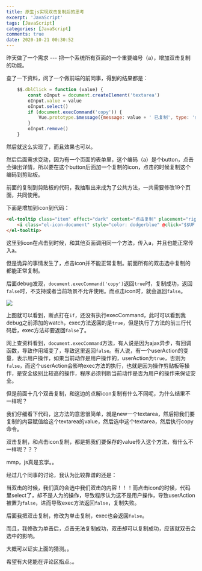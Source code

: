 ```yaml
---
title: 原生js实现双击复制后的思考
excerpt: 'JavaScript'
tags: [JavaScript]
categories: [JavaScript]
comments: true
date: 2020-10-21 00:30:52
---
```



昨天做了一个需求 --- 把一个系统所有页面的一个重要编号（a），增加双击复制的功能。

查了一下资料，问了一个做前端的前同事，得到的结果都是： 

```js
    $$.dblClick = function (value) {
        const oInput = document.createElement('textarea')
        oInput.value = value
        oInput.select()
        if (document.execCommand('copy')) {
            Vue.prototype.$message({message: value + ' 已复制', type: 'success'})
        }
        oInput.remove()
    }
```

然后就这么实现了，而且效果也可以。

然后后面需求变动，因为有一个页面的表单里，这个编码（a）是个button，点击会弹出详情，所以要在这个button后面加一个复制的icon，点击的时候复制这个编码到剪贴板。

前面的复制到剪贴板的代码，我抽取出来成为了公共方法，一共需要修改19个页面，共同使用。

下面是增加到icon到代码：

```html
<el-tooltip class="item" effect="dark" content="点击复制" placement="right">
    <i class="el-icon-document" style="color: dodgerblue" @click="$$UF.dblClick(scope.row.a)"></i>
</el-tooltip>
```

这里到icon在点击到时候，和其他页面调用同一个方法，传入a，并且也能正常传入a。

但是诡异的事情发生了，点击icon并不能正常复制。前面所有的双击选中复制的都能正常复制。

后面debug发现，`document.execCommand('copy')`返回`true`时，复制成功，返回`false`时，不支持或者当前场景不允许使用。而点击icon时，就会返回`false`。

<img src="WechatIMG26.jpeg">

上图就可以看到，断点打在`if`，还没有执行execCommand，此时可以看到我debug之前添加的watch，exec方法返回的是`true`，但是执行了方法的前三行代码后，exec方法却要返回`false`了。

网上查资料看到，`document.execCommand`方法，有人说是因为ajax异步，有回调函数，导致作用域变了，导致这里返回`false`。有人说，有一个userAction的变量，表示用户操作，如果当前动作是用户操作的，userAction为`true`，否则为`false`，而这个userAction会影响exec方法的执行，也就是因为操作剪贴板等操作，是安全级别比较高的操作，程序必须判断当前动作是否为用户的操作来保证安全。


但是前面十几个双击复制，和这边的点解icon复制有什么不同呢，为什么结果不一样呢？

我们仔细看下代码，这方法的意思很简单，就是new一个textarea，然后把我们要复制的内容赋值给这个textarea的value，然后选中这个textarea，然后执行copy命令。

双击复制，和点击icon复制，都是把我们要保存的value传入这个方法，有什么不一样呢？？？

mmp，js真是玄学。。

经过几个同事的讨论，我认为比较靠谱的还是：

当双击的时候，我们真的会选中我们双击的内容！！！而点击icon的时候，代码里select了，却不是人为的操作，导致程序认为这不是用户操作，导致userAction被置为`false`，进而导致exec方法返回`false`，复制失败。

后面我把双击复制，修改为单击复制，exec也会返回`false`。

而且，我修改为单击后，点击无法复制成功，双击却可以复制成功，应该就双击会选中的影响。

大概可以证实上面的猜测。。

希望有大佬能在评论区指点。。


